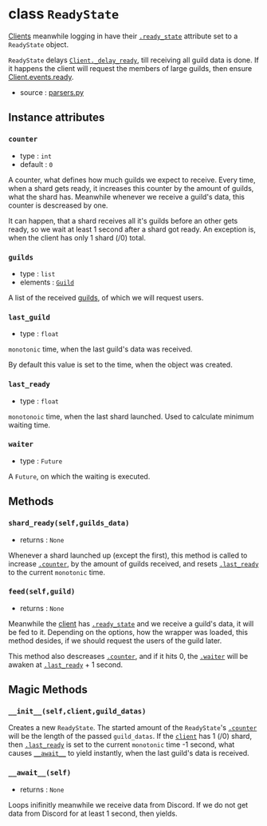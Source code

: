 # class `ReadyState`

[Clients](Client.md) meanwhile logging in have their
[`.ready_state`](Client.md#ready_state) attribute set to a `ReadyState` object.

`ReadyState` delays [`Client._delay_ready`](Client.md#_delay_readyself-method),
till receiving all guild data is done. If it happens the client will request
the members of large guilds, then ensure
[Client.events.ready](EventDescriptor.md#readyclient).

- source : [parsers.py](https://github.com/HuyaneMatsu/hata/blob/master/hata/parsers.py)

## Instance attributes

### `counter`

- type : `int`
- default : `0`

A counter, what defines how much guilds we expect to receive. Every time, when
a shard gets ready, it increases this counter by the amount of guilds, what the
shard has. Meanwhile whenever we receive a guild's data, this counter is 
descreased by one.

It can happen, that a shard receives all it's guilds before an other gets
ready, so we wait at least 1 second after a shard got ready. An exception is,
when the client has only 1 shard (/0) total.

### `guilds`

- type : `list`
- elements : [`Guild`](Guild.md)

A list of the received [guilds](Guild.md), of which we will request users.

### `last_guild`

- type : `float`

`monotonic` time, when the last guild's data was received.

By default this value is set to the time, when the object was created.

### `last_ready`

- type : `float`

`monotonoic` time, when the last shard launched. Used to calculate minimum 
waiting time.

### `waiter`

- type : `Future`

A `Future`, on which the waiting is executed.

## Methods

### `shard_ready(self,guilds_data)`

- returns : `None`

Whenever a shard launched up (except the first), this method is called to
increase [`.counter`](#counter), by the amount of guilds received, and resets
[`.last_ready`](#last_ready) to the current `monotonic` time.

### `feed(self,guild)`

- returns : `None`

Meanwhile the [client](Client.md) has [`.ready_state`](Client.md#ready_state)
and we receive a guild's data, it will be fed to it. Depending on the options,
how the wrapper was loaded, this method desides, if we should request the users
of the guild later.

This method also descreases [`.counter`](#counter), and if it hits 0, the
[`.waiter`](#waiter) will be awaken at [`.last_ready`](#last_ready) + 1 second.

## Magic Methods

### `__init__(self,client,guild_datas)`

Creates a new `ReadyState`. The started amount of the `ReadyState`'s
[`.counter`](#counter) will be the length of the passed `guild_datas`.
If the [`client`](Client.md) has 1 (/0) shard, then
[`.last_ready`](#last_ready) is set to the current `monotonic` time -1 second,
what causes [`__await__`](#__await__self) to yield instantly, when the last
guild's data is received.

### `__await__(self)`

- returns : `None`

Loops inifinitly meanwhile we receive data from Discord. If we do not get
data from Discord for at least 1 second, then yields.
